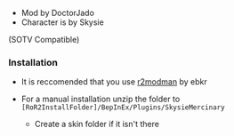 - Mod by DoctorJado
- Character is by Skysie

(SOTV Compatible)

### Installation
- It is reccomended that you use [r2modman](https://thunderstore.io/package/ebkr/r2modman/) by ebkr

- For a manual installation unzip the folder to `[RoR2InstallFolder]/BepInEx/Plugins/SkysieMercinary`
	- Create a skin folder if it isn't there
